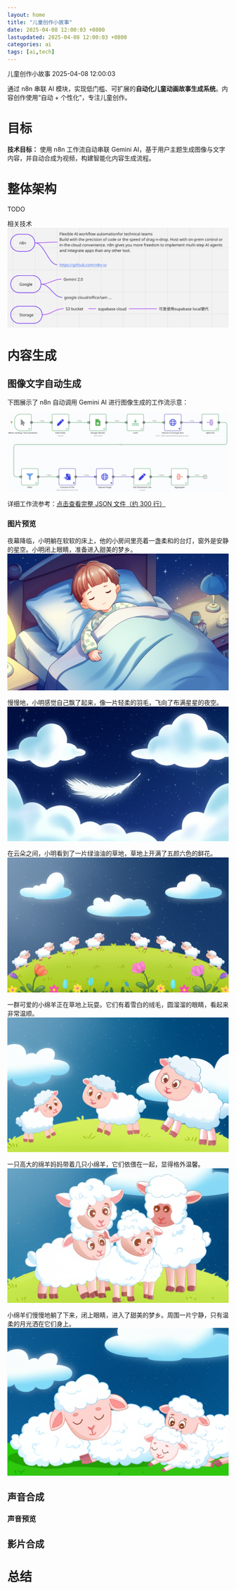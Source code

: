 ```yaml
---
layout: home
title: "儿童创作小故事"
date: 2025-04-08 12:00:03 +0800
lastupdated: 2025-04-08 12:00:03 +0800
categories: ai
tags: [ai,tech]
---
```

儿童创作小故事 2025-04-08 12:00:03


通过 n8n 串联 AI 模块，实现低门槛、可扩展的**自动化儿童动画故事生成系统**。内容创作使用“自动 + 个性化”，专注儿童创作。

# 目标

**技术目标：** 使用 n8n 工作流自动串联 Gemini AI，基于用户主题生成图像与文字内容，并自动合成为视频，构建智能化内容生成流程。

# 整体架构
TODO

相关技术
![n8n + google + supabase](/assets/images/n8n/n8n-gemini-supabase.png)


# 内容生成 

## 图像文字自动生成

下图展示了 n8n 自动调用 Gemini AI 进行图像生成的工作流示意：

![n8n 图像生成工作流示意图](/assets/images/n8n/image-gen.png)

详细工作流参考：[点击查看完整 JSON 文件（约 300 行）](/assets/images/n8n/workflow-sleep-stories-image-gen.json)

### 图片预览

夜幕降临，小明躺在软软的床上，他的小房间里亮着一盏柔和的台灯，窗外是安静的星空。小明闭上眼睛，准备进入甜美的梦乡。
![](/assets/images/n8n/sleep-story/2025-04-08_105003_17_4_image_1.png)

慢慢地，小明感觉自己飘了起来，像一片轻柔的羽毛，飞向了布满星星的夜空。
![](/assets/images/n8n/sleep-story/2025-04-08_105003_17_4_image_2.png)

在云朵之间，小明看到了一片绿油油的草地，草地上开满了五颜六色的鲜花。
![](/assets/images/n8n/sleep-story/2025-04-08_105003_17_4_image_3.png)


一群可爱的小绵羊正在草地上玩耍。它们有着雪白的绒毛，圆溜溜的眼睛，看起来非常温顺。
![](/assets/images/n8n/sleep-story/2025-04-08_105003_17_4_image_4.png)


一只高大的绵羊妈妈带着几只小绵羊，它们依偎在一起，显得格外温馨。
![](/assets/images/n8n/sleep-story/2025-04-08_105003_17_4_image_5.png)


小绵羊们慢慢地躺了下来，闭上眼睛，进入了甜美的梦乡。周围一片宁静，只有温柔的月光洒在它们身上。
![](/assets/images/n8n/sleep-story/2025-04-08_105003_17_4_image_6.png)


## 声音合成

### 声音预览

## 影片合成

# 总结